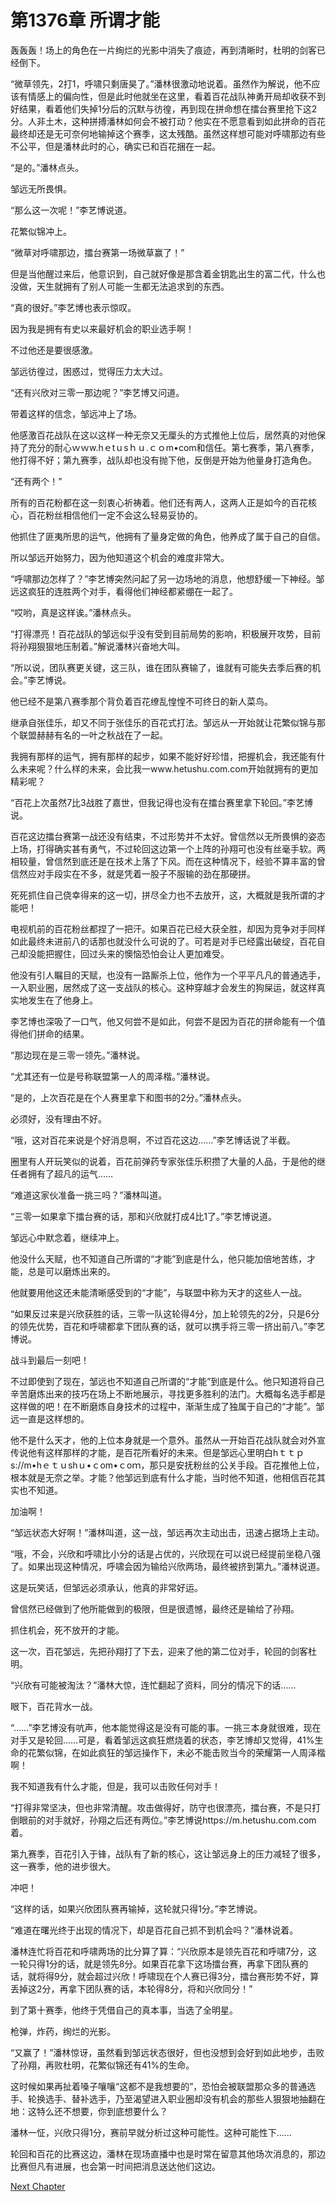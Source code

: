 # 第1376章 所谓才能

轰轰轰！场上的角色在一片绚烂的光影中消失了痕迹，再到清晰时，杜明的剑客已经倒下。

“微草领先，2打1，呼啸只剩唐昊了。”潘林很激动地说着。虽然作为解说，他不应该有情感上的偏向性，但是此时他就坐在这里，看着百花战队神勇开局却收获不到好结果，看着他们失掉1分后的沉默与彷徨，再到现在拼命想在擂台赛里抢下这2分。人非土木，这种拼搏潘林如何会不被打动？他实在不愿意看到如此拼命的百花最终却还是无可奈何地输掉这个赛季，这太残酷。虽然这样想可能对呼啸那边有些不公平，但是潘林此时的心，确实已和百花捆在一起。

“是的。”潘林点头。

邹远无所畏惧。

“那么这一次呢！”李艺博说道。

花繁似锦冲上。

“微草对呼啸那边，擂台赛第一场微草赢了！”

但是当他醒过来后，他意识到，自己就好像是那含着金钥匙出生的富二代，什么也没做，天生就拥有了别人可能一生都无法追求到的东西。

“真的很好。”李艺博也表示惊叹。

因为我是拥有有史以来最好机会的职业选手啊！

不过他还是要很感激。

邹远彷徨过，困惑过，觉得压力太大过。

“还有兴欣对三零一那边呢？”李艺博又问道。

带着这样的信念，邹远冲上了场。

他感激百花战队在这以这样一种无奈又无厘头的方式推他上位后，居然真的对他保持了充分的耐心ｗｗw.hｅtｕsｈｕ.ｃｏm•com和信任。第七赛季，第八赛季，他打得不好；第九赛季，战队却也没有抛下他，反倒是开始为他量身打造角色。

“还有两个！”

所有的百花粉都在这一刻衷心祈祷着。他们还有两人，这两人正是如今的百花核心，百花粉丝相信他们一定不会这么轻易妥协的。

他抓住了匪夷所思的运气，他拥有了量身定做的角色，他养成了属于自己的自信。

所以邹远开始努力，因为他知道这个机会的难度非常大。

“呼啸那边怎样了？”李艺博突然问起了另一边场地的消息，他想舒缓一下神经。邹远这疯狂的连胜两个对手，看得他们神经都紧绷在一起了。

“哎哟，真是这样诶。”潘林点头。

“打得漂亮！百花战队的邹远似乎没有受到目前局势的影响，积极展开攻势，目前将孙翔狠狠地压制着。”解说潘林兴奋地大叫。

“所以说，团队赛更关键，这三队，谁在团队赛输了，谁就有可能失去季后赛的机会。”李艺博说。

他已经不是第八赛季那个背负着百花缭乱惶惶不可终日的新人菜鸟。

继承自张佳乐，却又不同于张佳乐的百花式打法。邹远从一开始就让花繁似锦与那个联盟赫赫有名的一叶之秋战在了一起。

我拥有那样的运气，拥有那样的起步，如果不能好好珍惜，把握机会，我还能有什么未来呢？什么样的未来，会比我一www.hetushu.com.com开始就拥有的更加精彩呢？

“百花上次虽然7比3战胜了嘉世，但我记得也没有在擂台赛里拿下轮回。”李艺博说。

百花这边擂台赛第一战还没有结束，不过形势并不太好。曾信然以无所畏惧的姿态上场，打得确实甚有勇气，不过轮回这边第一个上阵的孙翔可也没有丝毫手软。两相较量，曾信然到底还是在技术上落了下风。而在这种情况下，经验不算丰富的曾信然应对手段实在不多，就是凭着一股子不服输的劲在那硬拼。

死死抓住自己侥幸得来的这一切，拼尽全力也不去放开，这，大概就是我所谓的才能吧！

电视机前的百花粉丝都捏了一把汗。如果百花已经大获全胜，却因为竞争对手同样如此最终未进前八的话那也就没什么可说的了。可若是对手已经露出破绽，百花自己却没能把握住，回过头来的懊恼恐怕会让人更加难受。

他没有引人瞩目的天赋，也没有一路厮杀上位，他作为一个平平凡凡的普通选手，一入职业圈，居然成了这一支战队的核心。这种穿越才会发生的狗屎运，就这样真实地发生在了他身上。

李艺博也深吸了一口气，他又何尝不是如此，何尝不是因为百花的拼命能有一个值得他们拼命的结果。

“那边现在是三零一领先。”潘林说。

“尤其还有一位是号称联盟第一人的周泽楷。”潘林说。

“是的，上次百花是在个人赛里拿下和图书的2分。”潘林点头。

必须好，没有理由不好。

“哦，这对百花来说是个好消息啊，不过百花这边……”李艺博话说了半截。

圈里有人开玩笑似的说着，百花前弹药专家张佳乐积攒了大量的人品，于是他的继任者拥有了超凡的运气……

“难道这家伙准备一挑三吗？”潘林叫道。

“三零一如果拿下擂台赛的话，那和兴欣就打成4比1了。”李艺博说道。

邹远心中默念着，继续冲上。

他没什么天赋，也不知道自己所谓的“才能”到底是什么，他只能加倍地苦练，才能，总是可以磨炼出来的。

他就要用他这还未能清晰感受到的“才能”，与联盟中称为天才的这些人一战。

“如果反过来是兴欣获胜的话，三零一队这轮得4分，加上轮领先的2分，只是6分的领先优势，百花和呼啸都拿下团队赛的话，就可以携手将三零一挤出前八。”李艺博说。

战斗到最后一刻吧！

不过即使到了现在，邹远也不知道自己所谓的“才能”到底是什么。他只知道将自己辛苦磨炼出来的技巧在场上不断地展示，寻找更多胜利的法门。大概每名选手都是这样做的吧！在不断磨炼自身技术的过程中，渐渐生成了独属于自己的“才能”。邹远一直是这样想的。

他不是什么天才，他的上位本身就是一个意外。虽然从一开始百花战队就会对外宣传说他有这样那样的才能，是百花所看好的未来。但是邹远心里明白hｔｔｐs://m•hｅｔｕshｕ•ｃom•ｃoｍ，那只是安抚粉丝的公关手段。百花推他上位，根本就是无奈之举。才能？他邹远到底有什么才能，当时他不知道，他相信百花其实也不知道。

加油啊！

“邹远状态大好啊！”潘林叫道，这一战，邹远再次主动出击，迅速占据场上主动。

“哦，不会，兴欣和呼啸比小分的话是占优的，兴欣现在可以说已经提前坐稳八强了。如果出现这种情况，呼啸会因为输给兴欣两场，最终被挤到第九。”潘林说道。

这是玩笑话，但邹远必须承认，他真的非常好运。

曾信然已经做到了他所能做到的极限，但是很遗憾，最终还是输给了孙翔。

抓住机会，死不放开的才能。

这一次，百花邹远，先把孙翔打了下去，迎来了他的第二位对手，轮回的剑客杜明。

“兴欣有可能被淘汰？”潘林大惊，连忙翻起了资料，同分的情况下的话……

眼下，百花背水一战。

“……”李艺博没有吭声，他本能觉得这是没有可能的事。一挑三本身就很难，现在对手又是轮回……可是，看着邹远这疯狂燃烧着的状态，李艺博却又觉得，41%生命的花繁似锦，在如此疯狂的邹远操作下，未必不能击败当今的荣耀第一人周泽楷啊！

我不知道我有什么才能，但是，我可以击败任何对手！

“打得非常坚决，但也非常清醒。攻击做得好，防守也很漂亮，擂台赛，不是只打倒眼前的对手就好，孙翔之后还有两位。”李艺博说https://m.hetushu.com.com着。

第九赛季，百花引入于锋，战队有了新的核心，这让邹远身上的压力减轻了很多，这一赛季，他的进步很大。

冲吧！

“这样的话，如果兴欣团队赛再输掉，这轮就只得1分。”李艺博说。

“难道在曙光终于出现的情况下，却是百花自己抓不到机会吗？”潘林说着。

潘林连忙将百花和呼啸两场的比分算了算：“兴欣原本是领先百花和呼啸7分，这一轮只得1分的话，就是领先8分。如果百花拿下这场擂台赛，再拿下团队赛的话，就将得9分，就会超过兴欣！呼啸现在个人赛已得3分，擂台赛形势不好，算丢掉这2分，再拿下团队赛的话，本轮得8分，将和兴欣同分！”

到了第十赛季，他终于凭借自己的真本事，当选了全明星。

枪弹，炸药，绚烂的光影。

“又赢了！”潘林惊讶，虽然看到邹远状态很好，但也没想到会好到如此地步，击败了孙翔，再败杜明，花繁似锦还有41%的生命。

这时候如果再扯着嗓子嚷嚷“这都不是我想要的”，恐怕会被联盟那众多的普通选手、轮换选手、替补选手，乃至渴望进入职业圈却没有机会的那些人狠狠地抽翻在地：这特么还不想要，你到底想要什么？

潘林一怔，兴欣只得1分，赛前早就分析过这种可能性。这种可能性下……

轮回和百花的比赛这边，潘林在现场直播中也是时常在留意其他场次消息的，那边比赛但凡有进展，也会第一时间把消息送达他们这边。



[Next Chapter](%E7%AC%AC1377%E7%AB%A0%20%E6%8E%8C%E6%8F%A1%E4%B8%BB%E5%8A%A8.md)